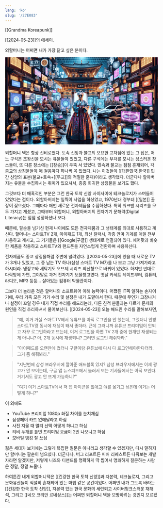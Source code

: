```yaml
---
lang: 'ko'
slug: '/27E083'
---
```


[[Grandma Koreapunk]]

[[2024-05-23]]의 에세이.

외할머니는 어쩌면 내가 가장 닮고 싶은 분이다.

![열심히 프롬프트질해서 재현해본 할머니댁의 인상이다.](../assets/3DEF3A.png)

외할머니 댁은 항상 신비로웠다. 토속 신앙과 불교의 오묘한 교차점에 있는 그 집은, 어느 구석은 조왕신을 모시는 유물들이 있었고, 다른 구석에는 부처를 모시는 성스러운 장소들이, 또 다른 장소에는 [[장승]]이 우뚝 서 있었다. 민속과 불교는 점점 혼재되어, 각 종교의 상징물들이 매 걸음마다 하나씩 꼭 있었다. 나는 이것들이 [[대한민국|한국]] 민간 신앙의 표본(불교+토속+[[무교]]의 적절한 혼재)이라고 생각했다. 더군다나 할아버지는 유물을 수집하시는 취미가 있으셔서, 종종 희귀한 상징물을 보기도 했다.

그것보다 더 매혹적인 부분은 그런 한국 토착 신앙 사이사이에 테크놀로지가 스며들어 있었다는 점이다. 외할아버지는 일찍이 사업을 하셨었고, 1970년대 경부터 [[일본]] 출장이 잦으셨다. 그때마다 매번 새로운 전자제품을 수집하셨다. 특히 워크맨 시리즈를 모두 가지고 계셨고, 그때부터 외할머니, 외할아버지의 전자기기 문해력(Digital Literacy)는 점점 성장하셨나 보다.

때문에, 팔순을 넘기신 현재 나이에도 모든 전자제품과 그 생태계를 최대로 사용하고 계신다. 할머니는 스마트TV 2개, 아이패드 1개, 최신 갤럭시, 각종 안마 기계를 매일 전부 사용하고 계시고, 그 기기들은 [[Google|구글]] 생태계로 연결되어 있다. 에어팟과 비슷한 제품을 착용하고 스마트TV와 핸드폰을 자연스럽게 전환하며 사용하신다.

전자제품도 종교 상징물처럼 주변에 널려있다. [[2024-05-23]]에 왔을 때 새로운 TV가 3개나 있었고, 그 중 남는 TV 하나(삼성 스마트 TV M7)를 나 보고 그냥 가져가라고 하시더라. 냉장고와 세탁기도 오브제 시리즈 최신형으로 바뀌어 있었다. 하지만 반대로 다락방에 가면, 그야말로 과거 전자기기 보물창고였다. 옛날 카세트 테이프부터, 컴퓨터, 라디오, MP3 등등... 살아있는 컴퓨터 박물관이다.

그보다 더 놀라운 것은 할머니의 소프트웨어 이해 능력이다. 어쨌든 IT쪽 일하는 손자이기에, 우리 가족 모든 기기 수리 및 설정은 내가 도맡아서 한다. 때문에 무언가 고장나거나 설정이 꼬일 경우 내가 직접 수리를 해드리는데, 다른 친척 분들과는 다르게 문제의 원인을 직접 추리하셔서 물어보신다. [[2024-05-23]] 오늘 해드린 수리를 말해보자면,

> "얘, 이거 거실 스마트TV에서 유튜브를 아직 로그인을 안 했는데, 그랬더니 안방 스마트TV랑 동시에 재생이 돼서 좋더라. 근데 그러니까 유튜브 프리미엄이 안되고 자꾸 로그인하라고 뜨는데, 이거 로그인을 하면 TV 2개 중에 한개만 재생되는게 아니니? 아, 2개 동시에 재생되니? 그러면 로그인 해줘봐라."

> "아이패드를 오랜만에 켰더니 구글이랑 유튜브에 다시 다 로그인해야한다더라. 그거 좀 해줘봐라."

> "지난번에 삼성 브라우저에 깔아준 애드블록 있지? 삼성 브라우저에서는 이제 광고가 안 보이는데, 구글 앱 뉴스피드에서 눌러서 보는 기사들에서는 아직 보인다. 거기서도 광고 안 뜨게 가능하니?"

> "여기 이거 스마트TV에서 저 앱 아이콘을 없애고 얘를 옮기고 싶은데 이거는 어떻게 하니?"

이 외에도

- YouTube 프리미엄 1080p 화질 차이를 눈치채심
- 삼성페이 카드 없애달라고 하심
- 사진 지울 때 멀티 선택 어떻게 하냐고 하심
- 티비 두개를 틀면 프리미엄 요금이 2번 나오냐고 하심
- 모바일 뱅킹 잘 쓰심

젊은 세대가 보기에는 그렇게 복잡한 질문은 아니라고 생각할 수 있겠지만, 다시 말하지만 할머니는 팔순이 넘으셨다. 더군다나, 버그 리포트든 피처 리퀘스트든 다뤄보는 개발자라면 알겠지만, 저렇게 니즈와 디맨드를 명확하게 딱 찝어서 명쾌하게 질문하는 사람은 정말, 정말 드물다.

하여튼간 내게 외할머니댁은 [[건강한 한국 토착 신앙]]과 자본력, 테크놀로지, 그리고 문화유산들이 적절히 혼재되어 있는 마법 같은 공간이었다. 어쩌면 내가 그토록 바라는 [[건강한 한국 토착 신앙]], 자본력 있는 한국 문화의 세련되고 사이버펑크스러운 재해석, 그리고 [[네오 코리안 르네상스]]는 어쩌면 외할머니 댁을 모방하려는 것인지 모르겠다.

